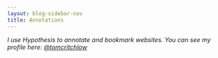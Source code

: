 ```yaml
---
layout: blog-sidebar-nav
title: Annotations
---
```


*I use Hypothesis to annotate and bookmark websites. You can see my profile here: [@tomcritchlow](https://hypothes.is/users/tomcritchlow)*

<div id="annotations"></div>

<script note="" src="https://cdn.jsdelivr.net/gh/Blogger-Peer-Review/quotebacks@1/quoteback.js"></script>

<script>
fetch("https://api.hypothes.is/api/search?user=tomcritchlow")
  .then((response) => {
    return response.json();
  })
  .then((data) => {
    for (var i = 0; i < data.rows.length; i++) {
      var quotetext = data?.rows[i]?.target[0]?.selector?.[2]?.exact;
      if(quotetext){
      var div = document.createElement("div");
      var url = data.rows[i].uri;
      let domain = (new URL(url));
      domain = domain.hostname;
      div.innerHTML = `<p>${data.rows[i].text}</p>
        <div class="portal-container">
        <div class="portal-head">
        <div class="portal-metadata">
        <div class="portal-title">
        <div class="portal-author"></div>
        <div class="title-wrapper"><span class="portal-text-title">${data.rows[i].document.title}</span></div>
        </div>              
        </div>
        <div class="portal-backlink"><a target="_blank" href="${data.rows[i].links.incontext}" class="portal-arrow">${domain} <span class="right-arrow"><img style="height:14px;display:inline-block;padding-left:2px; vertical-align:bottom" src="https://upload.wikimedia.org/wikipedia/commons/6/6a/External_link_font_awesome.svg" /></span></a></div>
        </div>
        <div id="portal-parent-{{include.anchor}}" class="portal-parent">
        <div class="portal-content">${data.rows[i].target[0].selector[2].exact}
        </div>       
        </div>    
        </div>
      `
      document.getElementById("annotations").appendChild(div);  
      };
    }
  });
</script>

<style>
    .portal-container{background-color:white;font-family:-apple-system, system-ui, "Segoe UI", Helvetica, "Apple Color Emoji", Arial, sans-serif, "Segoe UI Emoji", "Segoe UI Symbol";text-rendering:optimizeLegibility;border:1px solid #C2DFE3;border-radius:8px;margin-bottom:25px;max-width:800px;-webkit-transition:all 0.2s ease;-moz-transition:all 0.2s ease;-ms-transition:all 0.2s ease;-o-transition:all 0.2s ease;transition:all 0.2s ease}.portal-container:hover{transform:translateY(-3px);box-shadow:0px 6px 20px 0px rgba(0,0,0,0.15);border:1px solid #9DB8BF}.portal-container .portal-head{border-bottom:1px solid #C2DFE3;display:flex;flex-flow:row nowrap;justify-content:space-between;align-items:stretch;-webkit-transition:all 0.2s ease;-moz-transition:all 0.2s ease;-ms-transition:all 0.2s ease;-o-transition:all 0.2s ease;transition:all 0.2s ease}.portal-container .portal-head .portal-metadata{padding:15px;min-width:0px}.portal-container .portal-head .portal-author{font-size:14px;color:black;font-weight:600;margin-bottom:4px}.portal-container .portal-head .portal-title{font-size:14px;color:#9DB8BF;max-width:100%}.portal-container .portal-head .portal-title .title-wrapper{white-space:nowrap;overflow:hidden;text-overflow:ellipsis}.portal-container .portal-head .portal-title .title-wrapper .portal-text-title{font-weight:600;color:#5C6D73}.portal-container .portal-head .portal-backlink{display:flex;flex-shrink:1;align-items:center;min-width:80px;padding:0px 15px;border-left:1px solid #C2DFE3}.portal-container .portal-head .portal-backlink .portal-arrow{font-size:14px;color:#9DB8BF;text-decoration:none;-webkit-transition:opacity 0.1s ease;-moz-transition:opacity 0.1s ease;-ms-transition:opacity 0.1s ease;-o-transition:opacity 0.1s ease;transition:opacity 0.1s ease}.portal-container .portal-head .portal-backlink .portal-arrow:hover{opacity:.5}.portal-container .portal-iframe{overflow:hidden}.portal-container .portal-parent{overflow:hidden;position:relative;width:100%;box-sizing:border-box}.portal-container .portal-parent .portal-parent-text{padding:15px;color:#5C6D73;z-index:40}.portal-container .portal-parent .portal-content{padding:15px;color:#464A4D;line-height:140%}
/*# sourceMappingURL=quote.css.map */
</style>
